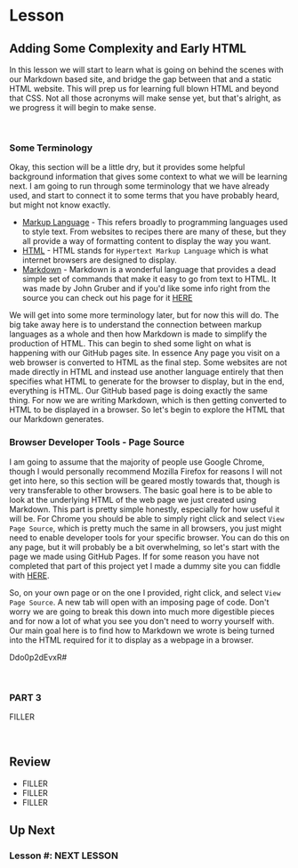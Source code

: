 # Lesson #
## Adding Some Complexity and Early HTML
In this lesson we will start to learn what is going on behind the scenes with our Markdown based site, and bridge the gap between that and a static HTML website. This will prep us for learning full blown HTML and beyond that CSS. Not all those acronyms will make sense yet, but that's alright, as we progress it will begin to make sense.

<br>

### Some Terminology
Okay, this section will be a little dry, but it provides some helpful background information that gives some context to what we will be learning next. I am going to run through some terminology that we have already used, and start to connect it to some terms that you have probably heard, but might not know exactly.

- [Markup Language](https://en.wikipedia.org/wiki/Markup_language) - This refers broadly to programming languages used to style text. From websites to recipes there are many of these, but they all provide a way of formatting content to display the way you want.
- [HTML](https://en.wikipedia.org/wiki/HTML) - HTML stands for `Hypertext Markup Language` which is what internet browsers are designed to display.
- [Markdown](https://en.wikipedia.org/wiki/Markdown) - Markdown is a wonderful language that provides a dead simple set of commands that make it easy to go from text to HTML. It was made by John Gruber and if you'd like some info right from the source you can check out his page for it [HERE](https://daringfireball.net/projects/markdown/)

We will get into some more terminology later, but for now this will do. The big take away here is to understand the connection between markup languages as a whole and then how Markdown is made to simplify the production of HTML. This can begin to shed some light on what is happening with our GitHub pages site. In essence Any page you visit on a web browser is converted to HTML as the final step. Some websites are not made directly in HTML and instead use another language entirely that then specifies what HTML to generate for the browser to display, but in the end, everything is HTML. Our GitHub based page is doing exactly the same thing. For now we are writing Markdown, which is then getting converted to HTML to be displayed in a browser. So let's begin to explore the HTML that our Markdown generates.



### Browser Developer Tools - Page Source
I am going to assume that the majority of people use Google Chrome, though I would personally recommend Mozilla Firefox for reasons I will not get into here, so this section will be geared mostly towards that, though is very transferable to other browsers. The basic goal here is to be able to look at the underlying HTML of the web page we just created using Markdown. This part is pretty simple honestly, especially for how useful it will be. For Chrome you should be able to simply right click and select `View Page Source`, which is pretty much the same in all browsers, you just might need to enable developer tools for your specific browser. You can do this on any page, but it will probably be a bit overwhelming, so let's start with the page we made using GitHub Pages. If for some reason you have not completed that part of this project yet I made a dummy site you can fiddle with [HERE](https://thomas-williams.github.io/training-repo/).

So, on your own page or on the one I provided, right click, and select `View Page Source`. A new tab will open with an imposing page of code. Don't worry we are going to break this down into much more digestible pieces and for now a lot of what you see you don't need to worry yourself with. Our main goal here is to find how to Markdown we wrote is being turned into the HTML required for it to display as a webpage in a browser.


Ddo0p2dEvxR#

<br>

### PART 3
FILLER

<br>

## Review
- FILLER
- FILLER
- FILLER

## Up Next
### Lesson #: NEXT LESSON